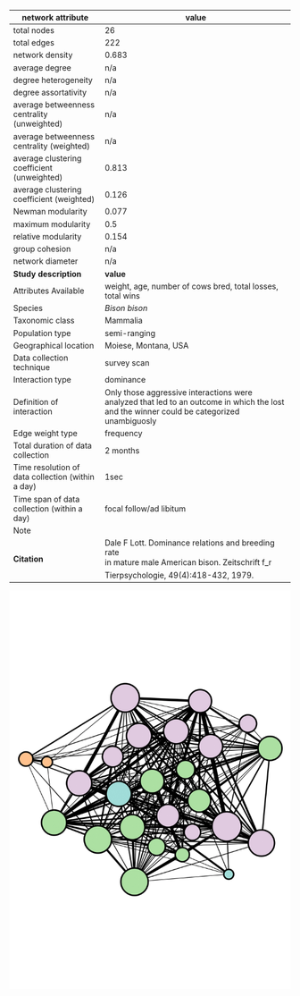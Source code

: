 network attribute|value
---|---
total nodes|26
total edges|222
network density|0.683
average degree|n/a
degree heterogeneity|n/a
degree assortativity|n/a
average betweenness centrality (unweighted)|n/a
average betweenness centrality (weighted)|n/a
average clustering coefficient (unweighted)|0.813
average clustering coefficient (weighted)|0.126
Newman modularity|0.077
maximum modularity|0.5
relative modularity|0.154
group cohesion|n/a
network diameter|n/a
**Study description**|**value**
Attributes Available|weight, age, number of cows bred, total losses, total wins
Species|*Bison bison*
Taxonomic class|Mammalia
Population type|semi-ranging
Geographical location|Moiese, Montana, USA
Data collection technique|survey scan
Interaction type|dominance
Definition of interaction|Only those aggressive interactions were analyzed that led to an outcome in which the lost and the winner could be categorized unambiguosly
Edge weight type|frequency
Total duration of data collection|2 months
Time resolution of data collection (within a day)|1sec
Time span of data collection (within a day)|focal follow/ad libitum
Note|
**Citation** | Dale F Lott. Dominance relations and breeding rate <br> in mature male American bison. Zeitschrift f_r <br> Tierpsychologie, 49(4):418-432, 1979.
![NetworkImage](/Networks/Network%20Visualizations/bison_lott_dominance.png)
